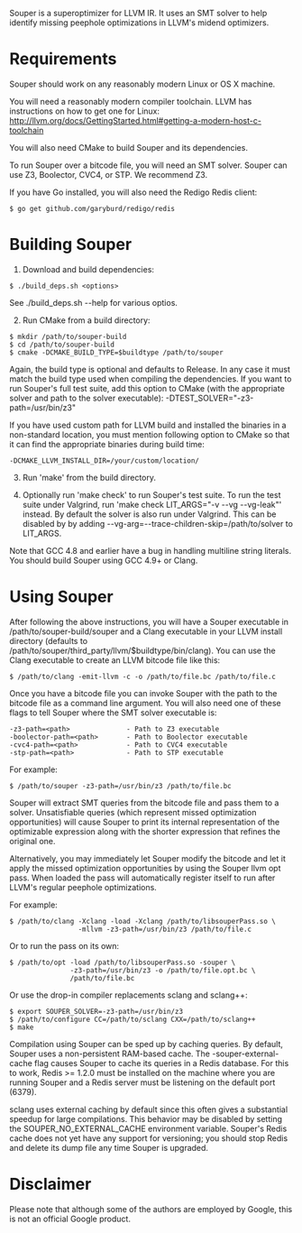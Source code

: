 Souper is a superoptimizer for LLVM IR. It uses an SMT solver to help identify
missing peephole optimizations in LLVM's midend optimizers.

# Requirements

Souper should work on any reasonably modern Linux or OS X machine.

You will need a reasonably modern compiler toolchain. LLVM has instructions
on how to get one for Linux:
http://llvm.org/docs/GettingStarted.html#getting-a-modern-host-c-toolchain

You will also need CMake to build Souper and its dependencies.

To run Souper over a bitcode file, you will need an SMT solver. Souper
can use Z3, Boolector, CVC4, or STP. We recommend Z3.

If you have Go installed, you will also need the Redigo Redis client:
```
$ go get github.com/garyburd/redigo/redis
```

# Building Souper

1. Download and build dependencies:
```
$ ./build_deps.sh <options>
```
   See ./build_deps.sh --help for various optios.

2. Run CMake from a build directory:
```
$ mkdir /path/to/souper-build
$ cd /path/to/souper-build
$ cmake -DCMAKE_BUILD_TYPE=$buildtype /path/to/souper
```
   Again, the build type is optional and defaults to Release. In any case it
   must match the build type used when compiling the dependencies. If you want
   to run Souper's full test suite, add this option to CMake (with the
   appropriate solver and path to the solver executable):
   -DTEST_SOLVER="-z3-path=/usr/bin/z3"

   If you have used custom path for LLVM build and installed the
   binaries in a non-standard location, you must mention following
   option to CMake so that it can find the appropriate binaries during build time:

   `-DCMAKE_LLVM_INSTALL_DIR=/your/custom/location/`

3. Run 'make' from the build directory.

4. Optionally run 'make check' to run Souper's test suite. To run the test suite
   under Valgrind, run 'make check LIT_ARGS="-v --vg --vg-leak"' instead. By
   default the solver is also run under Valgrind. This can be disabled by
   by adding --vg-arg=--trace-children-skip=/path/to/solver to LIT_ARGS.

Note that GCC 4.8 and earlier have a bug in handling multiline string
literals. You should build Souper using GCC 4.9+ or Clang.

# Using Souper

After following the above instructions, you will have a Souper
executable in /path/to/souper-build/souper and a Clang executable in
your LLVM install directory (defaults to
/path/to/souper/third_party/llvm/$buildtype/bin/clang).
You can use the Clang executable to create an LLVM bitcode file like this:
```
$ /path/to/clang -emit-llvm -c -o /path/to/file.bc /path/to/file.c
```

Once you have a bitcode file you can invoke Souper with the path to the
bitcode file as a command line argument. You will also need one of these
flags to tell Souper where the SMT solver executable is:

```
-z3-path=<path>              - Path to Z3 executable
-boolector-path=<path>       - Path to Boolector executable
-cvc4-path=<path>            - Path to CVC4 executable
-stp-path=<path>             - Path to STP executable
```

For example:
```
$ /path/to/souper -z3-path=/usr/bin/z3 /path/to/file.bc
```

Souper will extract SMT queries from the bitcode file and pass them to
a solver. Unsatisfiable queries (which represent missed optimization
opportunities) will cause Souper to print its internal representation
of the optimizable expression along with the shorter expression that
refines the original one.

Alternatively, you may immediately let Souper modify the bitcode and let
it apply the missed optimization opportunities by using the Souper llvm opt
pass. When loaded the pass will automatically register itself to run after
LLVM's regular peephole optimizations.

For example:
```
$ /path/to/clang -Xclang -load -Xclang /path/to/libsouperPass.so \
                 -mllvm -z3-path=/usr/bin/z3 /path/to/file.c
```

Or to run the pass on its own:
```
$ /path/to/opt -load /path/to/libsouperPass.so -souper \
               -z3-path=/usr/bin/z3 -o /path/to/file.opt.bc \
               /path/to/file.bc
```

Or use the drop-in compiler replacements sclang and sclang++:
```
$ export SOUPER_SOLVER=-z3-path=/usr/bin/z3
$ /path/to/configure CC=/path/to/sclang CXX=/path/to/sclang++
$ make
```

Compilation using Souper can be sped up by caching queries. By default, Souper
uses a non-persistent RAM-based cache. The -souper-external-cache flag causes
Souper to cache its queries in a Redis database. For this to work, Redis >=
1.2.0 must be installed on the machine where you are running Souper and a Redis
server must be listening on the default port (6379).

sclang uses external caching by default since this often gives a substantial
speedup for large compilations. This behavior may be disabled by setting the
SOUPER_NO_EXTERNAL_CACHE environment variable. Souper's Redis cache does not yet
have any support for versioning; you should stop Redis and delete its dump file
any time Souper is upgraded.

# Disclaimer

Please note that although some of the authors are employed by Google, this
is not an official Google product.
